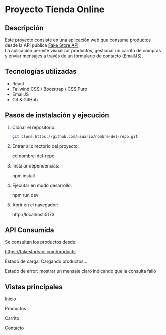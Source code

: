 # Proyecto Tienda Online

## Descripción
Este proyecto consiste en una aplicación web que consume productos desde la API pública [Fake Store API](https://fakestoreapi.com/).  
La aplicación permite visualizar productos, gestionar un carrito de compras y enviar mensajes a través de un formulario de contacto (EmailJS).

## Tecnologías utilizadas
- React
- Tailwind CSS / Bootstrap / CSS Puro
- EmailJS
- Git & GitHub

## Pasos de instalación y ejecución

1. Clonar el repositorio:
   ```bash
   git clone https://github.com/usuario/nombre-del-repo.git

2. Entrar al directorio del proyecto:

    cd nombre-del-repo

3. Instalar dependencias:

    npm install

4. Ejecutar en modo desarrollo:

    npm run dev

5. Abrir en el navegador:

    http://localhost:5173

## API Consumida

Se consultan los productos desde:

https://fakestoreapi.com/products


Estado de carga: Cargando productos…

Estado de error: mostrar un mensaje claro indicando que la consulta falló

## Vistas principales

Inicio

Productos

Carrito

Contacto